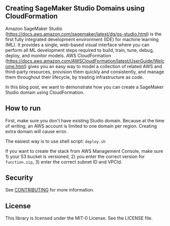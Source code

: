 ## Creating SageMaker Studio Domains using CloudFormation

Amazon SageMaker Studio (https://docs.aws.amazon.com/sagemaker/latest/dg/gs-studio.html) is the first fully integrated development environment (IDE) for machine learning (ML). It provides a single, web-based visual interface where you can perform all ML development steps required to build, train, tune, debug, deploy, and monitor models. AWS CloudFormation (https://docs.aws.amazon.com/AWSCloudFormation/latest/UserGuide/Welcome.html) gives you an easy way to model a collection of related AWS and third-party resources, provision them quickly and consistently, and manage them throughout their lifecycle, by treating infrastructure as code.

In this blog post, we want to demonstrate how you can create a SageMaker Studio domain using CloudFormation. 

## How to run

First, make sure you don't have existing Studio domain. Because at the time of writing, an AWS account is limited to one domain per region. Creating extra domain will cause error. 

The easiest way is to use shell script: `deploy.sh`

If you want to create the stack from AWS Management Console, make sure 1) your S3 bucket is versioned, 2) you enter the correct version for `function.zip`, 3) enter the correct subnet ID and VPCId. 

## Security

See [CONTRIBUTING](CONTRIBUTING.md#security-issue-notifications) for more information.

## License

This library is licensed under the MIT-0 License. See the LICENSE file.

